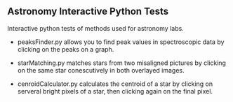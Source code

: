## Astronomy Interactive Python Tests

Interactive python tests of methods used for astronomy labs.

- peaksFinder.py allows you to find peak values in spectroscopic data by clicking on the peaks on a graph.

- starMatching.py matches stars from two misaligned pictures by clicking on the same star conescutively in both overlayed images.

- cenroidCalculator.py calculates the centroid of a star by clicking on serveral bright pixels of a star, then clicking again on the final pixel.
